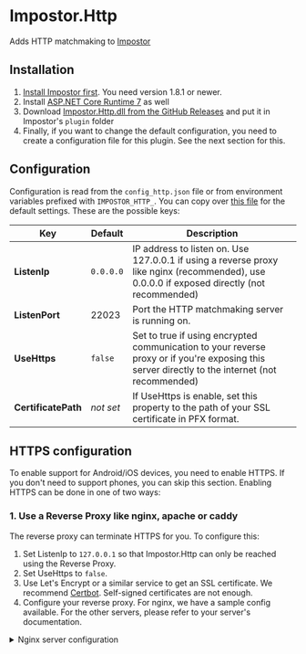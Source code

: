 # Impostor.Http

Adds HTTP matchmaking to [Impostor](https://github.com/Impostor/Impostor)

## Installation

1. [Install Impostor first](https://github.com/Impostor/Impostor/blob/master/docs/Running-the-server.md). You need version 1.8.1 or newer.
2. Install [ASP.NET Core Runtime 7](https://dotnet.microsoft.com/en-us/download/dotnet/7.0) as well
3. Download [Impostor.Http.dll from the GitHub Releases](https://github.com/Impostor/Impostor.Http/releases) and put it in Impostor's `plugin` folder
4. Finally, if you want to change the default configuration, you need to create a configuration file for this plugin. See the next section for this.

## Configuration

Configuration is read from the `config_http.json` file or from environment variables prefixed with `IMPOSTOR_HTTP_`. You can copy over [this file](https://github.com/Impostor/Impostor.Http/blob/main/config_http.json) for the default settings. These are the possible keys:

| Key                 | Default   | Description                                                                                                                                     |
| ------------------- | --------- | ----------------------------------------------------------------------------------------------------------------------------------------------- |
| **ListenIp**        | `0.0.0.0` | IP address to listen on. Use 127.0.0.1 if using a reverse proxy like nginx (recommended), use 0.0.0.0 if exposed directly (not recommended)     |
| **ListenPort**      | 22023     | Port the HTTP matchmaking server is running on.                                                                                                 |
| **UseHttps**        | `false`   | Set to true if using encrypted communication to your reverse proxy or if you're exposing this server directly to the internet (not recommended) |
| **CertificatePath** | _not set_ | If UseHttps is enable, set this property to the path of your SSL certificate in PFX format.                                                     |

## HTTPS configuration

To enable support for Android/iOS devices, you need to enable HTTPS. If you don't need to support phones, you can skip this section. Enabling HTTPS can be done in one of two ways:

### 1. Use a Reverse Proxy like nginx, apache or caddy

The reverse proxy can terminate HTTPS for you. To configure this:

1. Set ListenIp to `127.0.0.1` so that Impostor.Http can only be reached using the Reverse Proxy.
2. Set UseHttps to `false`.
3. Use Let's Encrypt or a similar service to get an SSL certificate. We recommend [Certbot](https://certbot.eff.org/). Self-signed certificates are not enough.
4. Configure your reverse proxy. For nginx, we have a sample config available. For the other servers, please refer to your server's documentation.

<details>
<summary>Nginx server configuration</summary>
Replace YOUR_SERVER_NAME_HERE with the hostname of your server
```nginx
server {
    listen 443 ssl http2;
    server_name YOUR_SERVER_NAME_HERE;

    ssl_certificate /etc/letsencrypt/live/YOUR_SERVER_NAME_HERE/fullchain.pem;
    ssl_certificate_key /etc/letsencrypt/live/YOUR_SERVER_NAME_HERE/privkey.pem;
    ssl_trusted_certificate /etc/letsencrypt/live/YOUR_SERVER_NAME_HERE/fullchain.pem;

    include /etc/nginx/ssl_ciphers; # https://ssl-config.mozilla.org/#server=nginx&version=1.16.1&config=intermediate&openssl=1.1.1d&guideline=5.4

    # generated 2023-03-19, Mozilla Guideline v5.6, nginx 1.17.7, OpenSSL 1.1.1d, intermediate configuration, no HSTS
    # https://ssl-config.mozilla.org/#server=nginx&version=1.17.7&config=intermediate&openssl=1.1.1d&hsts=false&guideline=5.6
    ssl_session_timeout 1d;
    ssl_session_cache shared:MozSSL:10m;  # about 40000 sessions
    ssl_session_tickets off;

    # curl https://ssl-config.mozilla.org/ffdhe2048.txt > /path/to/dhparam
    ssl_dhparam /path/to/dhparam;

    # intermediate configuration
    ssl_protocols TLSv1.2 TLSv1.3;
    ssl_ciphers ECDHE-ECDSA-AES128-GCM-SHA256:ECDHE-RSA-AES128-GCM-SHA256:ECDHE-ECDSA-AES256-GCM-SHA384:ECDHE-RSA-AES256-GCM-SHA384:ECDHE-ECDSA-CHACHA20-POLY1305:ECDHE-RSA-CHACHA20-POLY1305:DHE-RSA-AES128-GCM-SHA256:DHE-RSA-AES256-GCM-SHA384;
    ssl_prefer_server_ciphers off;

    # OCSP stapling
    ssl_stapling on;
    ssl_stapling_verify on;

    location / {
        proxy_pass http://localhost:22000;
        proxy_pass_header Server;
        proxy_buffering off;
        proxy_redirect off;
        proxy_set_header X-Real-IP $remote_addr;  # http://wiki.nginx.org/HttpProxyModule
        proxy_set_header X-Forwarded-For $remote_addr;
        proxy_set_header X-Forwarded-Proto $scheme;
        proxy_set_header Host $host;
        proxy_http_version 1.1;  # recommended with keepalive connections
    }

}

```
</details>

### 2. Use the Https feature of Impostor.Http

We don't recommend using this option for a couple reasons: it is not very flexible as it requires PFX certificates and it needs to be restarted to reload the certificate. But in case you really don't want to use a reverse proxy, here's how to do it:

1. Set ListenIp to `0.0.0.0` so that your server can be reached externally.
2. Set UseHttps to `true`.
3. Use Let's Encrypt or a similar service to get an SSL certificate. We recommend [Certbot](https://certbot.eff.org/). Self-signed certificates are not enough.
4. Convert your certificate to PFX format, for example using OpenSSL: `openssl pkcs12 -export -out certificate_fullchain.pfx -inkey privkey.pem -in fullchain.pem`.
5. Set CertificatePath to the path to this `certificate_fullchain.pfx` file.

```
